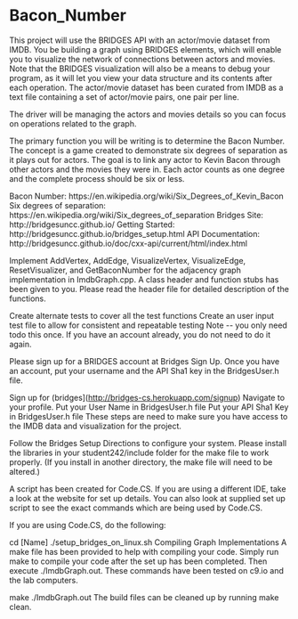 # Bacon_Number
<title>Problem Overview</title>
This project will use the BRIDGES API with an actor/movie dataset from IMDB. You be building a graph using BRIDGES elements, which will enable you to visualize the network of connections between actors and movies. Note that the BRIDGES visualization will also be a means to debug your program, as it will let you view your data structure and its contents after each operation. The actor/movie dataset has been curated from IMDB as a text file containing a set of actor/movie pairs, one pair per line.

The driver will be managing the actors and movies details so you can focus on operations related to the graph.

The primary function you will be writing is to determine the Bacon Number. The concept is a game created to demonstrate six degrees of separation as it plays out for actors. The goal is to link any actor to Kevin Bacon through other actors and the movies they were in. Each actor counts as one degree and the complete process should be six or less.

<title>Resources</title>
Bacon Number: https://en.wikipedia.org/wiki/Six_Degrees_of_Kevin_Bacon
Six degrees of separation: https://en.wikipedia.org/wiki/Six_degrees_of_separation
Bridges Site: http://bridgesuncc.github.io/
Getting Started: http://bridgesuncc.github.io/bridges_setup.html
API Documentation: http://bridgesuncc.github.io/doc/cxx-api/current/html/index.html

<title>Solution Specifications</title>

Implement AddVertex, AddEdge, VisualizeVertex, VisualizeEdge, ResetVisualizer, and GetBaconNumber for the adjacency graph implementation in ImdbGraph.cpp. A class header and function stubs has been given to you. Please read the header file for detailed description of the functions.

<title>Test Driver</title>
Create alternate tests to cover all the test functions
Create an user input test file to allow for consistent and repeatable testing

<title>Sign Up For BRIDGES</title>
Note -- you only need todo this once. If you have an account already, you do not need to do it again.

Please sign up for a BRIDGES account at Bridges Sign Up. Once you have an account, put your username and the API Sha1 key in the BridgesUser.h file.

Sign up for (bridges](http://bridges-cs.herokuapp.com/signup)
Navigate to your profile.
Put your User Name in BridgesUser.h file
Put your API Sha1 Key in BridgesUser.h file
These steps are need to make sure you have access to the IMDB data and visualization for the project.

<title>Setup Local IDE</title>
Follow the Bridges Setup Directions to configure your system. Please install the libraries in your student242/include folder for the make file to work properly. (If you install in another directory, the make file will need to be altered.)

A script has been created for Code.CS. If you are using a different IDE, take a look at the website for set up details. You can also look at supplied set up script to see the exact commands which are being used by Code.CS.

If you are using Code.CS, do the following:

cd [Name]
./setup_bridges_on_linux.sh
Compiling Graph Implementations
A make file has been provided to help with compiling your code. Simply run make to compile your code after the set up has been completed. Then execute ./ImdbGraph.out. These commands have been tested on c9.io and the lab computers.

make
./ImdbGraph.out
The build files can be cleaned up by running make clean.
